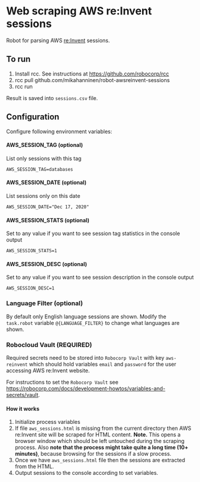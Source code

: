 # Web scraping AWS re:Invent sessions

Robot for parsing AWS [re:Invent](https://reinvent.awsevents.com/) sessions.

## To run

1. Install rcc. See instructions at https://github.com/robocorp/rcc
2. rcc pull github.com/mikahanninen/robot-awsreinvent-sessions
3. rcc run

Result is saved into `sessions.csv` file.

## Configuration

Configure following environment variables:

#### AWS_SESSION_TAG (optional)

List only sessions with this tag
```
AWS_SESSION_TAG=databases
```

#### AWS_SESSION_DATE (optional)

List sessions only on this date
```
AWS_SESSION_DATE="Dec 17, 2020"
```

#### AWS_SESSION_STATS (optional)

Set to any value if you want to see session tag statistics in the console output
```
AWS_SESSION_STATS=1
```

#### AWS_SESSION_DESC (optional)

Set to any value if you want to see session description in the console output
```
AWS_SESSION_DESC=1
```

### Language Filter (optional)

By default only English language sessions are shown. Modify the `task.robot` variable `@{LANGUAGE_FILTER}` to change what languages are shown.

### Robocloud Vault (REQUIRED)

Required secrets need to be stored into `Robocorp Vault` with key `aws-reinvent` which
should hold variables `email` and `password` for the user accessing AWS re:Invent website.

For instructions to set the `Robocorp Vault` see https://robocorp.com/docs/development-howtos/variables-and-secrets/vault.

#### How it works

1. Initialize process variables
2. If file `aws_sessions.html` is missing from the current directory then AWS re:Invent site will be scraped for HTML content. **Note.** This opens a browser window which should be left untouched during the scraping process. Also **note that the process might take quite a long time (10+ minutes)**, because browsing for the sessions if a slow process.
3. Once we have `aws_sessions.html` file then the sessions are extracted from the HTML.
4. Output sessions to the console according to set variables.
